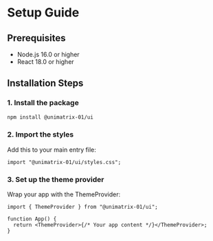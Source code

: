 # Setup Guide

## Prerequisites

- Node.js 16.0 or higher
- React 18.0 or higher

## Installation Steps

### 1. Install the package

```bash
npm install @unimatrix-01/ui
```

### 2. Import the styles

Add this to your main entry file:

```tsx
import "@unimatrix-01/ui/styles.css";
```

### 3. Set up the theme provider

Wrap your app with the ThemeProvider:

```tsx
import { ThemeProvider } from "@unimatrix-01/ui";

function App() {
  return <ThemeProvider>{/* Your app content */}</ThemeProvider>;
}
```
